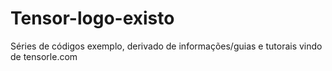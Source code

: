 # Tensor-logo-existo
Séries de códigos exemplo, derivado de informações/guias e tutorais vindo de tensorle.com
